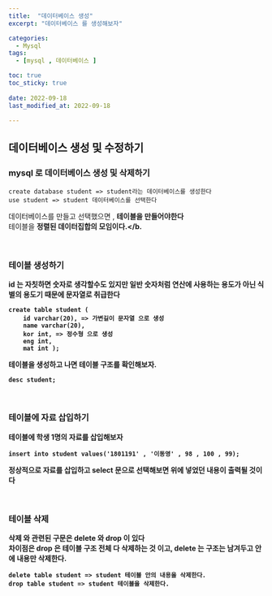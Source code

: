 ```yaml
---
title:  "데이터베이스 생성" 
excerpt: "데이터베이스 를 생성해보자"

categories:
  - Mysql
tags:
  - [mysql , 데이터베이스 ]

toc: true
toc_sticky: true
 
date: 2022-09-18
last_modified_at: 2022-09-18

---
```


## 데이터베이스 생성 및 수정하기

### mysql 로 데이터베이스 생성 및 삭제하기


```
create database student => student라는 데이터베이스를 생성한다
use student => student 데이터베이스를 선택한다
```
데이터베이스를 만들고 선택했으면 , <b>테이블을 만들어야한다</b> <br> 
테이블을 <b>정렬된 데이터집합의 모임이다.</b.

<br>

### 테이블 생성하기

id 는 자칫하면 숫자로 생각할수도 있지만 일반 숫자처럼 연산에 사용하는 용도가 아닌 식별의 용도기 때문에 문자열로 취급한다
```
create table student (
    id varchar(20), => 가변길이 문자열 으로 생성
    name varchar(20),
    kor int, => 정수형 으로 생성
    eng int,
    mat int );
```
테이블을 생성하고 나면 테이블 구조를 확인해보자.
```
desc student;
```

<br>


### 테이블에 자료 삽입하기
테이블에 학생 1명의 자료를 삽입해보자
```
insert into student values('1801191' , '이동영' , 98 , 100 , 99);
```
정상적으로 자료를 삽입하고 select 문으로 선택해보면 위에 넣었던 내용이 출력될 것이다

<br>


### 테이블 삭제
삭제 와 관련된 구문은 delete 와 drop 이 있다<br>
차이점은 drop 은 테이블 구조 전체 다 삭제하는 것 이고, delete 는 구조는 남겨두고 안에 내용만 삭제한다.

```
delete table student => student 테이블 안의 내용을 삭제한다.
drop table student => student 테이블을 삭제한다.
```

